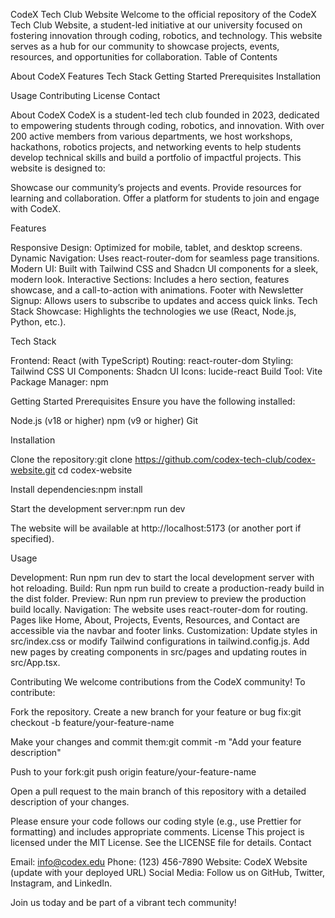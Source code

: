 CodeX Tech Club Website
Welcome to the official repository of the CodeX Tech Club Website, a student-led initiative at our university focused on fostering innovation through coding, robotics, and technology. This website serves as a hub for our community to showcase projects, events, resources, and opportunities for collaboration.
Table of Contents

About CodeX
Features
Tech Stack
Getting Started
Prerequisites
Installation


Usage
Contributing
License
Contact

About CodeX
CodeX is a student-led tech club founded in 2023, dedicated to empowering students through coding, robotics, and innovation. With over 200 active members from various departments, we host workshops, hackathons, robotics projects, and networking events to help students develop technical skills and build a portfolio of impactful projects.
This website is designed to:

Showcase our community’s projects and events.
Provide resources for learning and collaboration.
Offer a platform for students to join and engage with CodeX.

Features

Responsive Design: Optimized for mobile, tablet, and desktop screens.
Dynamic Navigation: Uses react-router-dom for seamless page transitions.
Modern UI: Built with Tailwind CSS and Shadcn UI components for a sleek, modern look.
Interactive Sections: Includes a hero section, features showcase, and a call-to-action with animations.
Footer with Newsletter Signup: Allows users to subscribe to updates and access quick links.
Tech Stack Showcase: Highlights the technologies we use (React, Node.js, Python, etc.).

Tech Stack

Frontend: React (with TypeScript)
Routing: react-router-dom
Styling: Tailwind CSS
UI Components: Shadcn UI
Icons: lucide-react
Build Tool: Vite
Package Manager: npm

Getting Started
Prerequisites
Ensure you have the following installed:

Node.js (v18 or higher)
npm (v9 or higher)
Git

Installation

Clone the repository:git clone https://github.com/codex-tech-club/codex-website.git
cd codex-website


Install dependencies:npm install


Start the development server:npm run dev

The website will be available at http://localhost:5173 (or another port if specified).

Usage

Development: Run npm run dev to start the local development server with hot reloading.
Build: Run npm run build to create a production-ready build in the dist folder.
Preview: Run npm run preview to preview the production build locally.
Navigation: The website uses react-router-dom for routing. Pages like Home, About, Projects, Events, Resources, and Contact are accessible via the navbar and footer links.
Customization: Update styles in src/index.css or modify Tailwind configurations in tailwind.config.js. Add new pages by creating components in src/pages and updating routes in src/App.tsx.

Contributing
We welcome contributions from the CodeX community! To contribute:

Fork the repository.
Create a new branch for your feature or bug fix:git checkout -b feature/your-feature-name


Make your changes and commit them:git commit -m "Add your feature description"


Push to your fork:git push origin feature/your-feature-name


Open a pull request to the main branch of this repository with a detailed description of your changes.

Please ensure your code follows our coding style (e.g., use Prettier for formatting) and includes appropriate comments.
License
This project is licensed under the MIT License. See the LICENSE file for details.
Contact

Email: info@codex.edu
Phone: (123) 456-7890
Website: CodeX Website (update with your deployed URL)
Social Media: Follow us on GitHub, Twitter, Instagram, and LinkedIn.

Join us today and be part of a vibrant tech community!
